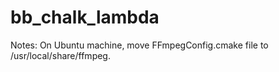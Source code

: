 # bb_chalk_lambda



Notes:
  On Ubuntu machine, move FFmpegConfig.cmake file to /usr/local/share/ffmpeg.

